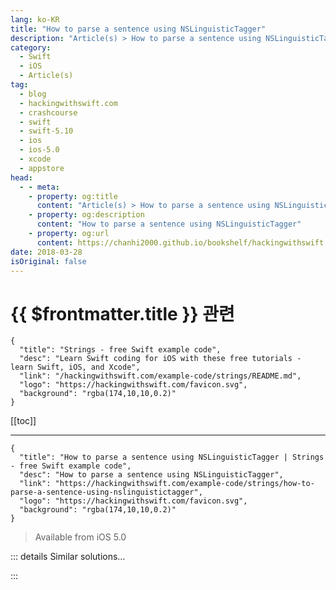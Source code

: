 ```yaml
---
lang: ko-KR
title: "How to parse a sentence using NSLinguisticTagger"
description: "Article(s) > How to parse a sentence using NSLinguisticTagger"
category:
  - Swift
  - iOS
  - Article(s)
tag: 
  - blog
  - hackingwithswift.com
  - crashcourse
  - swift
  - swift-5.10
  - ios
  - ios-5.0
  - xcode
  - appstore
head:
  - - meta:
    - property: og:title
      content: "Article(s) > How to parse a sentence using NSLinguisticTagger"
    - property: og:description
      content: "How to parse a sentence using NSLinguisticTagger"
    - property: og:url
      content: https://chanhi2000.github.io/bookshelf/hackingwithswift.com/example-code/strings/how-to-parse-a-sentence-using-nslinguistictagger.html
date: 2018-03-28
isOriginal: false
---
```


# {{ $frontmatter.title }} 관련

```component VPCard
{
  "title": "Strings - free Swift example code",
  "desc": "Learn Swift coding for iOS with these free tutorials - learn Swift, iOS, and Xcode",
  "link": "/hackingwithswift.com/example-code/strings/README.md",
  "logo": "https://hackingwithswift.com/favicon.svg",
  "background": "rgba(174,10,10,0.2)"
}
```

[[toc]]

---

```component VPCard
{
  "title": "How to parse a sentence using NSLinguisticTagger | Strings - free Swift example code",
  "desc": "How to parse a sentence using NSLinguisticTagger",
  "link": "https://hackingwithswift.com/example-code/strings/how-to-parse-a-sentence-using-nslinguistictagger",
  "logo": "https://hackingwithswift.com/favicon.svg",
  "background": "rgba(174,10,10,0.2)"
}
```

> Available from iOS 5.0

<!-- TODO: 작성 -->

<!--
If you're looking to parse natural language entered by a user, you're looking for `NSLinguisticTagger`: it automatically recognizes English words (and words in other languages too, if you ask) and tells you what kind of word it is. That is, this magic little class distinguishes between verbs, nouns, adjectives and so on, so you can focus on the important stuff: how do I (verb) this (noun)?

Here's an example to get you started:

```swift
let options = NSLinguisticTagger.Options.omitWhitespace.rawValue | NSLinguisticTagger.Options.joinNames.rawValue
let tagger = NSLinguisticTagger(tagSchemes: NSLinguisticTagger.availableTagSchemes(forLanguage: "en"), options: Int(options))

let inputString = "This is a very long test for you to try"
tagger.string = inputString

let range = NSRange(location: 0, length: inputString.utf16.count)
tagger.enumerateTags(in: range, scheme: .nameTypeOrLexicalClass, options: NSLinguisticTagger.Options(rawValue: options)) { tag, tokenRange, sentenceRange, stop in
    guard let range = Range(tokenRange, in: inputString) else { return }
    let token = inputString[range]
    print("\(tag): \(token)")
}
```

-->

::: details Similar solutions…

<!--
/example-code/system/how-to-read-names-in-a-string-using-nslinguistictagger">How to read names in a string using NSLinguisticTagger 
/example-code/libraries/how-to-parse-json-using-swiftyjson">How to parse JSON using SwiftyJSON 
/example-code/system/how-to-parse-json-using-jsonserialization">How to parse JSON using JSONSerialization 
/quick-start/swiftui/how-to-create-multi-column-lists-using-table">How to create multi-column lists using Table 
/quick-start/concurrency/how-to-use-mainactor-to-run-code-on-the-main-queue">How to use @MainActor to run code on the main queue</a>
-->

:::

